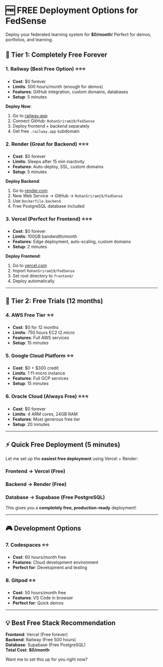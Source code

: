 # 🆓 FREE Deployment Options for FedSense

Deploy your federated learning system for **$0/month**! Perfect for demos, portfolios, and learning.

## 🚀 Tier 1: Completely Free Forever

### **1. Railway (Best Free Option)** ⭐⭐⭐
- **Cost**: $0 forever
- **Limits**: 500 hours/month (enough for demos)
- **Features**: GitHub integration, custom domains, databases
- **Setup**: 5 minutes

**Deploy Now**:
1. Go to [railway.app](https://railway.app)
2. Connect GitHub: `RohanSriram19/FedSense`
3. Deploy frontend + backend separately
4. Get free `.railway.app` subdomain

### **2. Render (Great for Backend)** ⭐⭐⭐
- **Cost**: $0 forever  
- **Limits**: Sleeps after 15 min inactivity
- **Features**: Auto-deploy, SSL, custom domains
- **Setup**: 5 minutes

**Deploy Backend**:
1. Go to [render.com](https://render.com)
2. New Web Service → GitHub → `RohanSriram19/FedSense`
3. Use `Dockerfile.backend`
4. Free PostgreSQL database included

### **3. Vercel (Perfect for Frontend)** ⭐⭐⭐
- **Cost**: $0 forever
- **Limits**: 100GB bandwidth/month
- **Features**: Edge deployment, auto-scaling, custom domains
- **Setup**: 2 minutes

**Deploy Frontend**:
1. Go to [vercel.com](https://vercel.com)
2. Import `RohanSriram19/FedSense`
3. Set root directory to `frontend/`
4. Deploy automatically

---

## 🎯 Tier 2: Free Trials (12 months)

### **4. AWS Free Tier** ⭐⭐
- **Cost**: $0 for 12 months
- **Limits**: 750 hours EC2 t2.micro
- **Features**: Full AWS services
- **Setup**: 15 minutes

### **5. Google Cloud Platform** ⭐⭐
- **Cost**: $0 + $300 credit
- **Limits**: 1 f1-micro instance
- **Features**: Full GCP services
- **Setup**: 15 minutes

### **6. Oracle Cloud (Always Free)** ⭐⭐⭐
- **Cost**: $0 forever
- **Limits**: 4 ARM cores, 24GB RAM
- **Features**: Most generous free tier
- **Setup**: 20 minutes

---

## ⚡ Quick Free Deployment (5 minutes)

Let me set up the **easiest free deployment** using Vercel + Render:

### Frontend → Vercel (Free)
### Backend → Render (Free)  
### Database → Supabase (Free PostgreSQL)

This gives you a **completely free, production-ready** deployment!

---

## 🎮 Development Options

### **7. Codespaces** ⭐⭐
- **Cost**: 60 hours/month free
- **Features**: Cloud development environment
- **Perfect for**: Development and testing

### **8. Gitpod** ⭐⭐  
- **Cost**: 50 hours/month free
- **Features**: VS Code in browser
- **Perfect for**: Quick demos

---

## 💡 Best Free Stack Recommendation

**Frontend**: Vercel (Free forever)  
**Backend**: Railway (Free 500 hours)  
**Database**: Supabase (Free PostgreSQL)  
**Total Cost**: **$0/month**

Want me to set this up for you right now?
